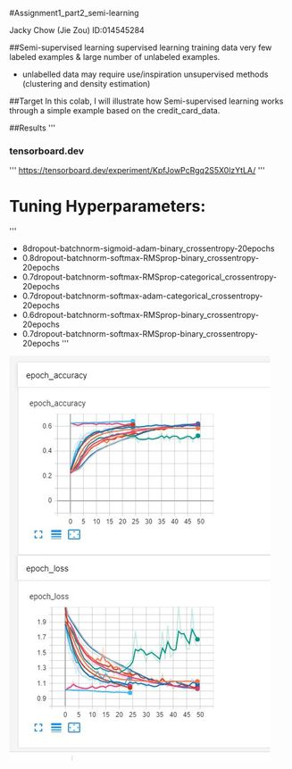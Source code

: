 #Assignment1_part2_semi-learning

Jacky Chow (Jie Zou) ID:014545284

##Semi-supervised learning
 supervised learning training data very few labeled examples & large number of unlabeled examples.
- unlabelled data may require use/inspiration unsupervised methods (clustering and density estimation) 


##Target
In this colab, I will illustrate how Semi-supervised learning works through a simple example based on the credit_card_data.

##Results
'''
### tensorboard.dev
'''
https://tensorboard.dev/experiment/KpfJowPcRgq2S5X0lzYtLA/
'''

# Tuning Hyperparameters:
'''
- 8dropout-batchnorm-sigmoid-adam-binary_crossentropy-20epochs
- 0.8dropout-batchnorm-softmax-RMSprop-binary_crossentropy-20epochs
- 0.7dropout-batchnorm-softmax-RMSprop-categorical_crossentropy-20epochs
- 0.7dropout-batchnorm-softmax-adam-categorical_crossentropy-20epochs
- 0.6dropout-batchnorm-softmax-RMSprop-binary_crossentropy-20epochs
- 0.7dropout-batchnorm-softmax-RMSprop-binary_crossentropy-20epochs
'''

![image](https://github.com/zjzsu2000/CMPE297_Sec49AdvanceDL/blob/master/Assignment_1/Assignment_1_%20Part_2/tensorboard.jpg)

